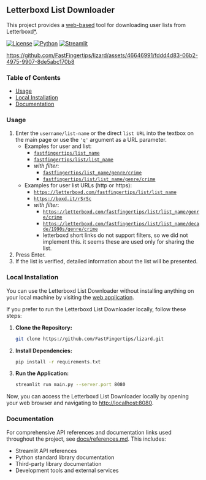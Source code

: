 ## Letterboxd List Downloader

This project provides a [web-based](https://lizard.streamlit.app/) tool for downloading user lists from Letterboxd[*](https://letterboxd.com/about).

[![License](https://img.shields.io/badge/License-MIT-blue.svg)](https://opensource.org/licenses/MIT) [![Python](https://img.shields.io/badge/Python-3.12.10-blue)](https://www.python.org) [![Streamlit](https://img.shields.io/badge/Streamlit-1.30.0-green)](https://streamlit.io)

https://github.com/FastFingertips/lizard/assets/46646991/fddd4d83-06b2-4975-9907-8de5abc170b8

### Table of Contents

- [Usage](#usage)
- [Local Installation](#local-installation)
- [Documentation](#documentation)

### Usage

1. Enter the `username/list-name` or the direct `list URL` into the textbox on the main page or use the `'q'` argument as a URL parameter.
   - Examples for user and list:
     - [`fastfingertips/list_name`](https://lizard.streamlit.app/?q=fastfingertips/list_name)
     - [`fastfingertips/list/list_name`](https://lizard.streamlit.app/?q=fastfingertips/list/list_name)
     - _with filter_:
       - [`fastfingertips/list_name/genre/crime`](https://lizard.streamlit.app/?q=fastfingertips/list_name/genre/crime)
       - [`fastfingertips/list/list_name/genre/crime`](https://lizard.streamlit.app/?q=fastfingertips/list/list_name/genre/crime)
   - Examples for user list URLs (http or https):
     - [`https://letterboxd.com/fastfingertips/list/list_name`](https://lizard.streamlit.app/?q=https://letterboxd.com/fastfingertips/list/list_name)
     - [`https://boxd.it/rSrSc`](https://lizard.streamlit.app/?q=https://boxd.it/rSrSc)
     - _with filter_:
       - [`https://letterboxd.com/fastfingertips/list/list_name/genre/crime`](https://lizard.streamlit.app/?q=https://letterboxd.com/fastfingertips/list/list_name/genre/crime)
       - [`https://letterboxd.com/fastfingertips/list/list_name/decade/1990s/genre/crime`](https://lizard.streamlit.app/?q=https://letterboxd.com/fastfingertips/list/list_name/decade/1990s/genre/crime)
       - letterboxd short links do not support filters, so we did not implement this. it seems these are used only for sharing the list.
0. Press Enter.
0. If the list is verified, detailed information about the list will be presented.

### Local Installation
You can use the Letterboxd List Downloader without installing anything on your local machine by visiting the [web application](https://lizard.streamlit.app/).

If you prefer to run the Letterboxd List Downloader locally, follow these steps:

1. **Clone the Repository:**
    ```bash
    git clone https://github.com/FastFingertips/lizard.git
    ```

2. **Install Dependencies:**
    ```bash
    pip install -r requirements.txt
    ```

3. **Run the Application:**
    ```bash
    streamlit run main.py --server.port 8080
    ```

Now, you can access the Letterboxd List Downloader locally by opening your web browser and navigating to [http://localhost:8080](http://localhost:8080).

### Documentation

For comprehensive API references and documentation links used throughout the project, see [docs/references.md](docs/references.md). This includes:

- Streamlit API references
- Python standard library documentation
- Third-party library documentation
- Development tools and external services
